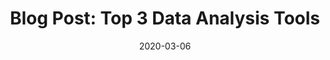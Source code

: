 ---
title: "Blog Post: Top 3 Data Analysis Tools"
date: 2020-03-06
tags: [seo, blog post, data analytics]
excerpt: "Data Analytics, SEO, Blog Post"
link: https://ople.ai/ai-blog/top-3-data-analysis-tools/
---